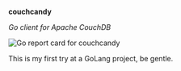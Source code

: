 **couchcandy**

*Go client for Apache CouchDB* 

![Go report card for couchcandy](https://goreportcard.com/badge/github.com/spacemojo/couchcandy)

This is my first try at a GoLang project, be gentle.
